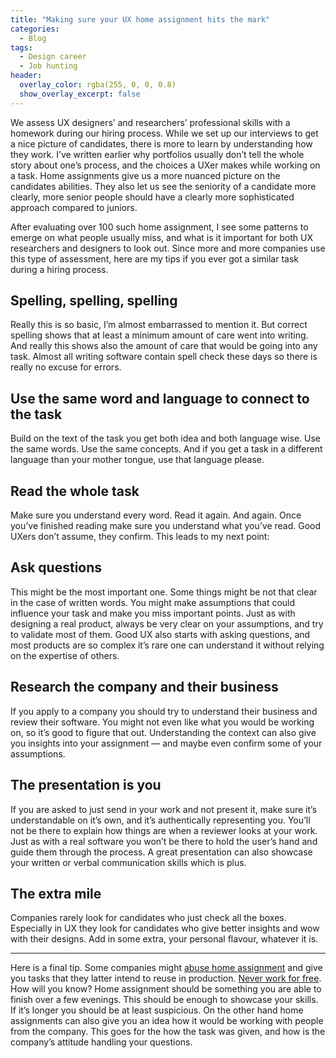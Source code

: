 ```yaml
---
title: "Making sure your UX home assignment hits the mark"
categories:
  - Blog
tags:
  - Design career
  - Job hunting
header:
  overlay_color: rgba(255, 0, 0, 0.8)
  show_overlay_excerpt: false
---
```


We assess UX designers’ and researchers’ professional skills with a homework during our hiring process. While we set up our interviews to get a nice picture of candidates, there is more to learn by understanding how they work. I’ve written earlier why portfolios usually don’t tell the whole story about one’s process, and the choices a UXer makes while working on a task. Home assignments give us a more nuanced picture on the candidates abilities. They also let us see the seniority of a candidate more clearly, more senior people should have a clearly more sophisticated approach compared to juniors.

After evaluating over 100 such home assignment, I see some patterns to emerge on what people usually miss, and what is it important for both UX researchers and designers to look out. Since more and more companies use this type of assessment, here are my tips if you ever got a similar task during a hiring process.

## Spelling, spelling, spelling

Really this is so basic, I’m almost embarrassed to mention it. But correct spelling shows that at least a minimum amount of care went into writing. And really this shows also the amount of care that would be going into any task. Almost all writing software contain spell check these days so there is really no excuse for errors.

## Use the same word and language to connect to the task

Build on the text of the task you get both idea and both language wise. Use the same words. Use the same concepts. And if you get a task in a different language than your mother tongue, use that language please.

## Read the whole task

Make sure you understand every word. Read it again. And again. Once you’ve finished reading make sure you understand what you’ve read. Good UXers don’t assume, they confirm. This leads to my next point:

## Ask questions

This might be the most important one. Some things might be not that clear in the case of written words. You might make assumptions that could influence your task and make you miss important points. Just as with designing a real product, always be very clear on your assumptions, and try to validate most of them. Good UX also starts with asking questions, and most products are so complex it’s rare one can understand it without relying on the expertise of others.

## Research the company and their business

If you apply to a company you should try to understand their business and review their software. You might not even like what you would be working on, so it’s good to figure that out. Understanding the context can also give you insights into your assignment — and maybe even confirm some of your assumptions.

## The presentation is you

If you are asked to just send in your work and not present it, make sure it’s understandable on it’s own, and it’s authentically representing you. You’ll not be there to explain how things are when a reviewer looks at your work. Just as with a real software you won’t be there to hold the user’s hand and guide them through the process. A great presentation can also showcase your written or verbal communication skills which is plus.

## The extra mile

Companies rarely look for candidates who just check all the boxes. Especially in UX they look for candidates who give better insights and wow with their designs. Add in some extra, your personal flavour, whatever it is.

---

Here is a final tip. Some companies might [abuse home assignment](https://blog.prototypr.io/interviewing-designers-for-gods-sake-don-t-give-them-homework-8b0bd271de0b) and give you tasks that they latter intend to reuse in production. [Never work for free](https://www.youtube.com/watch?v=jVkLVRt6c1U). How will you know? Home assignment should be something you are able to finish over a few evenings. This should be enough to showcase your skills. If it’s longer you should be at least suspicious. On the other hand home assignments can also give you an idea how it would be working with people from the company. This goes for the how the task was given, and how is the company’s attitude handling your questions.
